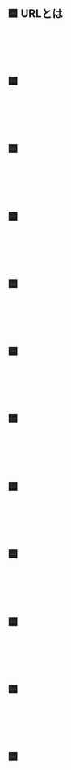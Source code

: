 

## 🟦 URLとは

<br>
<br>
<br>

## 🟦 

<br>
<br>
<br>

## 🟦 

<br>
<br>
<br>

## 🟦 

<br>
<br>
<br>

## 🟦 

<br>
<br>
<br>

## 🟦 

<br>
<br>
<br>

## 🟦 

<br>
<br>
<br>

## 🟦 

<br>
<br>
<br>

## 🟦 

<br>
<br>
<br>

## 🟦 

<br>
<br>
<br>

## 🟦 

<br>
<br>
<br>

## 🟦 

<br>
<br>
<br>


